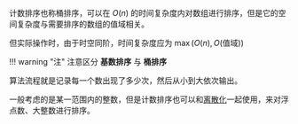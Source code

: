 计数排序也称桶排序，可以在 $O(n)$ 的时间复杂度内对数组进行排序，但是它的空间复杂度与需要排序的数组的值域相关。

但实际操作时，由于时空同阶，时间复杂度应为 $\max(O(n),O($值域$))$

!!! warning "注"
    注意区分 **基数排序** 与 **桶排序**

算法流程就是记录每一个数出现了多少次，然后从小到大依次输出。

一般考虑的是某一范围内的整数，但是计数排序也可以和[离散化](/misc/discrete)一起使用，来对浮点数、大整数进行排序。

